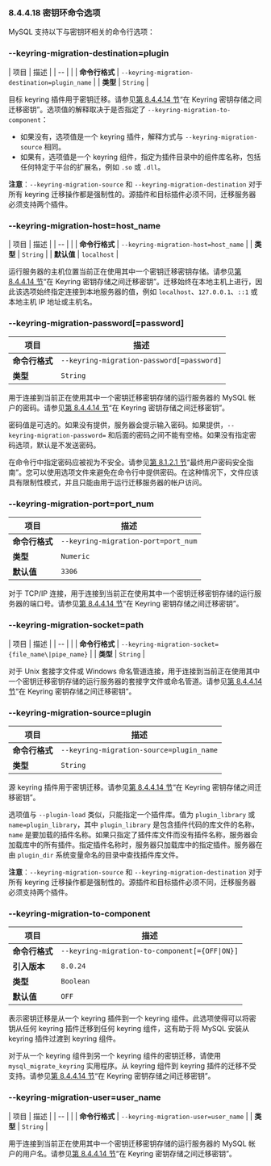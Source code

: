 ### 8.4.4.18 密钥环命令选项

MySQL 支持以下与密钥环相关的命令行选项：

### --keyring-migration-destination=plugin

| 项目           | 描述                                          |
| -- |  |
| **命令行格式** | `--keyring-migration-destination=plugin_name` |
| **类型**       | `String`                                      |



目标 keyring 插件用于密钥迁移。请参见[第 8.4.4.14 节](#8.4.4.14)“在 Keyring 密钥存储之间迁移密钥”。选项值的解释取决于是否指定了 `--keyring-migration-to-component`：

- 如果没有，选项值是一个 keyring 插件，解释方式与 `--keyring-migration-source` 相同。
- 如果有，选项值是一个 keyring 组件，指定为插件目录中的组件库名称，包括任何特定于平台的扩展名，例如 `.so` 或 `.dll`。

**注意**：`--keyring-migration-source` 和 `--keyring-migration-destination` 对于所有 keyring 迁移操作都是强制性的。源插件和目标插件必须不同，迁移服务器必须支持两个插件。



### --keyring-migration-host=host_name

| 项目           | 描述                                 |
| -- |  |
| **命令行格式** | `--keyring-migration-host=host_name` |
| **类型**       | `String`                             |
| **默认值**     | `localhost`                          |



运行服务器的主机位置当前正在使用其中一个密钥迁移密钥存储。请参见[第 8.4.4.14 节](#8.4.4.14)“在 Keyring 密钥存储之间迁移密钥”。迁移始终在本地主机上进行，因此该选项始终指定连接到本地服务器的值，例如 `localhost`、`127.0.0.1`、`::1` 或本地主机 IP 地址或主机名。



### --keyring-migration-password[=password]

| 项目           | 描述                                      |
| -- | -- |
| **命令行格式** | `--keyring-migration-password[=password]` |
| **类型**       | `String`                                  |



用于连接到当前正在使用其中一个密钥迁移密钥存储的运行服务器的 MySQL 帐户的密码。请参见[第 8.4.4.14 节](#8.4.4.14)“在 Keyring 密钥存储之间迁移密钥”。

密码值是可选的。如果没有提供，服务器会提示输入密码。如果提供，`--keyring-migration-password=` 和后面的密码之间不能有空格。如果没有指定密码选项，默认是不发送密码。

在命令行中指定密码应被视为不安全。请参见[第 8.1.2.1 节](#8.1.2.1)“最终用户密码安全指南”。您可以使用选项文件来避免在命令行中提供密码。在这种情况下，文件应该具有限制性模式，并且只能由用于运行迁移服务器的帐户访问。



### --keyring-migration-port=port_num

| 项目           | 描述                                |
| -- | -- |
| **命令行格式** | `--keyring-migration-port=port_num` |
| **类型**       | `Numeric`                           |
| **默认值**     | `3306`                              |



对于 TCP/IP 连接，用于连接到当前正在使用其中一个密钥迁移密钥存储的运行服务器的端口号。请参见[第 8.4.4.14 节](#8.4.4.14)“在 Keyring 密钥存储之间迁移密钥”。



### --keyring-migration-socket=path

| 项目           | 描述                                                |
| -- |  |
| **命令行格式** | `--keyring-migration-socket={file_name\|pipe_name}` |
| **类型**       | `String`                                            |



对于 Unix 套接字文件或 Windows 命名管道连接，用于连接到当前正在使用其中一个密钥迁移密钥存储的运行服务器的套接字文件或命名管道。请参见[第 8.4.4.14 节](#8.4.4.14)“在 Keyring 密钥存储之间迁移密钥”。



### --keyring-migration-source=plugin

| 项目           | 描述                                     |
| -- | - |
| **命令行格式** | `--keyring-migration-source=plugin_name` |
| **类型**       | `String`                                 |



源 keyring 插件用于密钥迁移。请参见[第 8.4.4.14 节](#8.4.4.14)“在 Keyring 密钥存储之间迁移密钥”。

选项值与 `--plugin-load` 类似，只能指定一个插件库。值为 `plugin_library` 或 `name=plugin_library`，其中 `plugin_library` 是包含插件代码的库文件的名称，`name` 是要加载的插件名称。如果只指定了插件库文件而没有插件名称，服务器会加载库中的所有插件。指定插件名称时，服务器只加载库中的指定插件。服务器在由 `plugin_dir` 系统变量命名的目录中查找插件库文件。

**注意**：`--keyring-migration-source` 和 `--keyring-migration-destination` 对于所有 keyring 迁移操作都是强制性的。源插件和目标插件必须不同，迁移服务器必须支持两个插件。



### --keyring-migration-to-component

| 项目           | 描述                                           |
| -- | - |
| **命令行格式** | `--keyring-migration-to-component[={OFF\|ON}]` |
| **引入版本**   | `8.0.24`                                       |
| **类型**       | `Boolean`                                      |
| **默认值**     | `OFF`                                          |



表示密钥迁移是从一个 keyring 插件到一个 keyring 组件。此选项使得可以将密钥从任何 keyring 插件迁移到任何 keyring 组件，这有助于将 MySQL 安装从 keyring 插件过渡到 keyring 组件。

对于从一个 keyring 组件到另一个 keyring 组件的密钥迁移，请使用 `mysql_migrate_keyring` 实用程序。从 keyring 组件到 keyring 插件的迁移不受支持。请参见[第 8.4.4.14 节](#8.4.4.14)“在 Keyring 密钥存储之间迁移密钥”。



### --keyring-migration-user=user_name

| 项目           | 描述                                 |
| -- |  |
| **命令行格式** | `--keyring-migration-user=user_name` |
| **类型**       | `String`                             |



用于连接到当前正在使用其中一个密钥迁移密钥存储的运行服务器的 MySQL 帐户的用户名。请参见[第 8.4.4.14 节](#8.4.4.14)“在 Keyring 密钥存储之间迁移密钥”。